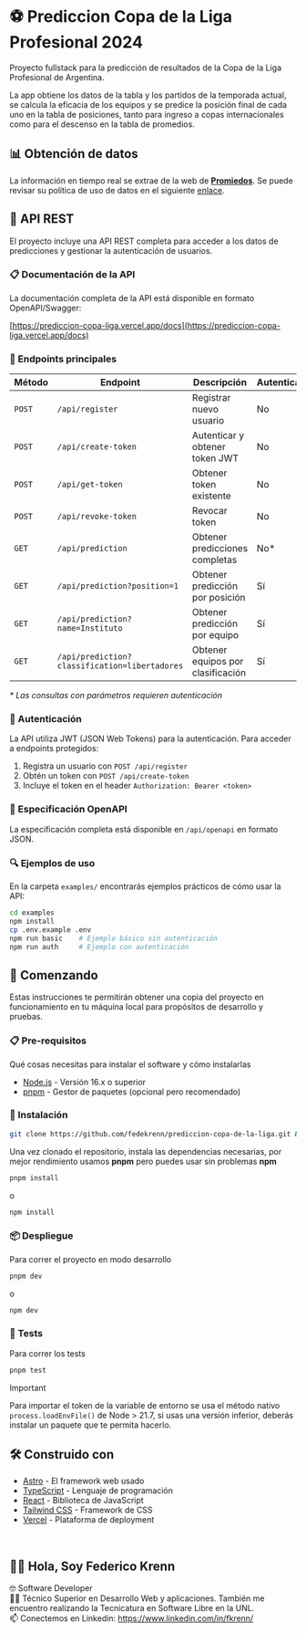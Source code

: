 # ⚽ Prediccion Copa de la Liga Profesional 2024

Proyecto fullstack para la predicción de resultados de la Copa de la Liga Profesional de Argentina.

La app obtiene los datos de la tabla y los partidos de la temporada actual, se calcula la eficacia de los equipos y se predice la posición final de cada uno en la tabla de posiciones, tanto para ingreso a copas internacionales como para el descenso en la tabla de promedios.

## 📊 Obtención de datos

La información en tiempo real se extrae de la web de **[Promiedos](https://www.promiedos.com.ar/league/liga-profesional/hc)**. Se puede revisar su política de uso de datos en el siguiente [enlace](https://www.promiedos.com.ar/legal).

## 🔌 API REST

El proyecto incluye una API REST completa para acceder a los datos de predicciones y gestionar la autenticación de usuarios.

### 📋 Documentación de la API

La documentación completa de la API está disponible en formato OpenAPI/Swagger:

[https://prediccion-copa-liga.vercel.app/docs](https://prediccion-copa-liga.vercel.app/docs)

### 🚪 Endpoints principales

| Método | Endpoint                                      | Descripción                       | Autenticación |
| ------ | --------------------------------------------- | --------------------------------- | ------------- |
| `POST` | `/api/register`                               | Registrar nuevo usuario           | No            |
| `POST` | `/api/create-token`                           | Autenticar y obtener token JWT    | No            |
| `POST` | `/api/get-token`                              | Obtener token existente           | No            |
| `POST` | `/api/revoke-token`                           | Revocar token                     | No            |
| `GET`  | `/api/prediction`                             | Obtener predicciones completas    | No\*          |
| `GET`  | `/api/prediction?position=1`                  | Obtener predicción por posición   | Sí            |
| `GET`  | `/api/prediction?name=Instituto`              | Obtener predicción por equipo     | Sí            |
| `GET`  | `/api/prediction?classification=libertadores` | Obtener equipos por clasificación | Sí            |

_\* Las consultas con parámetros requieren autenticación_

### 🔑 Autenticación

La API utiliza JWT (JSON Web Tokens) para la autenticación. Para acceder a endpoints protegidos:

1. Registra un usuario con `POST /api/register`
2. Obtén un token con `POST /api/create-token`
3. Incluye el token en el header `Authorization: Bearer <token>`

### 📄 Especificación OpenAPI

La especificación completa está disponible en `/api/openapi` en formato JSON.

### 🔍 Ejemplos de uso

En la carpeta `examples/` encontrarás ejemplos prácticos de cómo usar la API:

```bash
cd examples
npm install
cp .env.example .env
npm run basic    # Ejemplo básico sin autenticación
npm run auth     # Ejemplo con autenticación
```

## 🚀 Comenzando

Estas instrucciones te permitirán obtener una copia del proyecto en funcionamiento en tu máquina local para propósitos de desarrollo y pruebas.

### 📋 Pre-requisitos

Qué cosas necesitas para instalar el software y cómo instalarlas

- [Node.js](https://nodejs.org/es/) - Versión 16.x o superior
- [pnpm](https://pnpm.io/) - Gestor de paquetes (opcional pero recomendado)

### 🔧 Instalación

```bash
git clone https://github.com/fedekrenn/prediccion-copa-de-la-liga.git && cd prediccion-copa-de-la-liga
```

Una vez clonado el repositorio, instala las dependencias necesarias, por mejor rendimiento usamos **pnpm** pero puedes usar sin problemas **npm**

```bash
pnpm install
```

o

```bash
npm install
```

### 📦 Despliegue

Para correr el proyecto en modo desarrollo

```bash
pnpm dev
```

o

```bash
npm dev
```

### 🧪 Tests

Para correr los tests

```bash
pnpm test
```

> [!IMPORTANT]
> Para importar el token de la variable de entorno se usa el método nativo `process.loadEnvFile()` de Node > 21.7, si usas una versión inferior, deberás instalar un paquete que te permita hacerlo.

## 🛠️ Construido con

- [Astro](https://astro.build/) - El framework web usado
- [TypeScript](https://www.typescriptlang.org/) - Lenguaje de programación
- [React](https://es.reactjs.org/) - Biblioteca de JavaScript
- [Tailwind CSS](https://tailwindcss.com/) - Framework de CSS
- [Vercel](https://vercel.com/) - Plataforma de deployment

<br>

## 🙋‍♂️ Hola, Soy Federico Krenn

:nerd_face: Software Developer
<br>
👨‍🎓 Técnico Superior en Desarrollo Web y aplicaciones. También me encuentro realizando la Tecnicatura en Software Libre en la UNL.
<br>
📫 Conectemos en Linkedin: https://www.linkedin.com/in/fkrenn/
